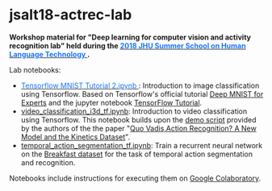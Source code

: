 # jsalt18-actrec-lab

**Workshop material for "Deep learning for computer vision and activity recognition lab" held during the <a href="https://www.clsp.jhu.edu/workshops/18-workshop/2018-jhu-summer-school-on-human-language-technology/"><font color="1A75FF">2018 JHU Summer School on Human Language Technology </font></a>.**

Lab notebooks:
* <a href="https://github.com/emavroudi/jsalt18-actrec-lab/blob/master/notebooks/Tensorflow MNIST Tutorial 2.ipynb"><font color="1A75FF">Tensorflow MNIST Tutorial 2.ipynb </font></a>:
Introduction to image classification using Tensorflow. Based on Tensorflow's official tutorial [Deep MNIST for Experts](https://www.tensorflow.org/versions/r1.0/get_started/mnist/pros) and the jupyter notebook [TensorFlow Tutorial](https://github.com/ianlewis/tensorflow-examples/blob/master/notebooks/Tensorflow%20MNIST%20Tutorial%202.ipynb).
* [video_classification_i3d_tf.ipynb](https://github.com/emavroudi/jsalt18-actrec-lab/blob/master/notebooks/video_classification_i3d_tf.ipynb):
Introduction to video classification using Tensorflow. This notebook builds upon the [demo script](https://github.com/deepmind/kinetics-i3d/blob/master/evaluate_sample.py) provided by the authors of the the paper "[Quo Vadis,Action Recognition? A New Model and the Kinetics Dataset](https://arxiv.org/abs/1705.07750)".
* [temporal_action_segmentation_tf.ipynb](https://github.com/emavroudi/jsalt18-actrec-lab/blob/master/notebooks/temporal_action_segmentation_tf.ipynb):
Train a recurrent neural network on the [Breakfast dataset](http://serre-lab.clps.brown.edu/resource/breakfast-actions-dataset/) for the task of temporal action segmentation and recognition.

Notebooks include instructions for executing them on [Google Colaboratory](https://colab.research.google.com/).
